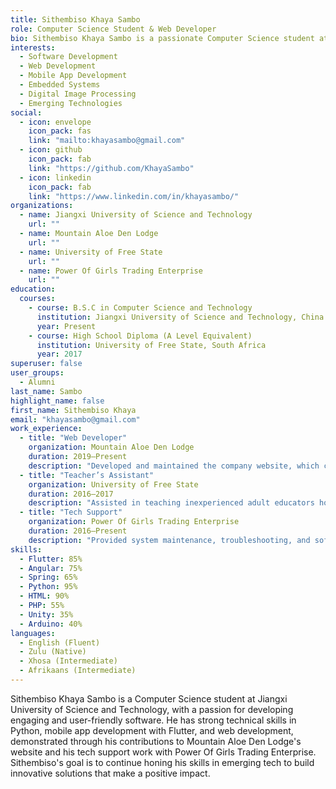 ```yaml
---
title: Sithembiso Khaya Sambo
role: Computer Science Student & Web Developer
bio: Sithembiso Khaya Sambo is a passionate Computer Science student at Jiangxi University of Science and Technology, with a keen interest in emerging technologies and user-centric software development. With hands-on experience in web development, mobile app development, and system maintenance, Sithembiso is committed to creating engaging and innovative solutions.
interests:
  - Software Development
  - Web Development
  - Mobile App Development
  - Embedded Systems
  - Digital Image Processing
  - Emerging Technologies
social:
  - icon: envelope
    icon_pack: fas
    link: "mailto:khayasambo@gmail.com"
  - icon: github
    icon_pack: fab
    link: "https://github.com/KhayaSambo"
  - icon: linkedin
    icon_pack: fab
    link: "https://www.linkedin.com/in/khayasambo/"
organizations:
  - name: Jiangxi University of Science and Technology
    url: ""
  - name: Mountain Aloe Den Lodge
    url: ""
  - name: University of Free State
    url: ""
  - name: Power Of Girls Trading Enterprise
    url: ""
education:
  courses:
    - course: B.S.C in Computer Science and Technology
      institution: Jiangxi University of Science and Technology, China
      year: Present
    - course: High School Diploma (A Level Equivalent)
      institution: University of Free State, South Africa
      year: 2017
superuser: false
user_groups:
  - Alumni
last_name: Sambo
highlight_name: false
first_name: Sithembiso Khaya
email: "khayasambo@gmail.com"
work_experience:
  - title: "Web Developer"
    organization: Mountain Aloe Den Lodge
    duration: 2019–Present
    description: "Developed and maintained the company website, which contributed to an increase in revenue by expanding the international market reach."
  - title: "Teacher’s Assistant"
    organization: University of Free State
    duration: 2016–2017
    description: "Assisted in teaching inexperienced adult educators how to use Microsoft Office applications effectively."
  - title: "Tech Support"
    organization: Power Of Girls Trading Enterprise
    duration: 2016–Present
    description: "Provided system maintenance, troubleshooting, and software updates for company PCs."
skills:
  - Flutter: 85%
  - Angular: 75%
  - Spring: 65%
  - Python: 95%
  - HTML: 90%
  - PHP: 55%
  - Unity: 35%
  - Arduino: 40%
languages:
  - English (Fluent)
  - Zulu (Native)
  - Xhosa (Intermediate)
  - Afrikaans (Intermediate)
---
```


Sithembiso Khaya Sambo is a Computer Science student at Jiangxi University of Science and Technology, with a passion for developing engaging and user-friendly software. He has strong technical skills in Python, mobile app development with Flutter, and web development, demonstrated through his contributions to Mountain Aloe Den Lodge's website and his tech support work with Power Of Girls Trading Enterprise. Sithembiso's goal is to continue honing his skills in emerging tech to build innovative solutions that make a positive impact.
